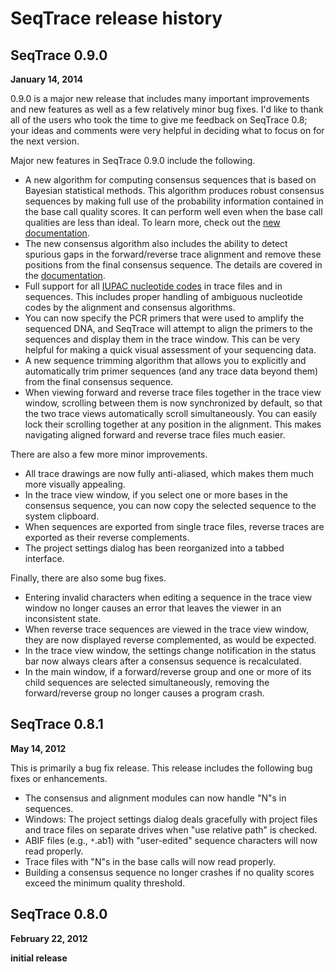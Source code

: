 # SeqTrace release history #

## SeqTrace 0.9.0 ##
**January 14, 2014**

0.9.0 is a major new release that includes many important improvements and new features as well as a few relatively minor bug fixes.  I'd like to thank all of the users who took the time to give me feedback on SeqTrace 0.8; your ideas and comments were very helpful in deciding what to focus on for the next version.

Major new features in SeqTrace 0.9.0 include the following.

  * A new algorithm for computing consensus sequences that is based on Bayesian statistical methods.  This algorithm produces robust consensus sequences by making full use of the probability information contained in the base call quality scores.  It can perform well even when the base call qualities are less than ideal.  To learn more, check out the [new documentation](ConsensusConstruction.md).
  * The new consensus algorithm also includes the ability to detect spurious gaps in the forward/reverse trace alignment and remove these positions from the final consensus sequence.  The details are covered in the [documentation](ConsensusConstruction.md).
  * Full support for all [IUPAC nucleotide codes](http://en.wikipedia.org/wiki/Nucleic_acid_notation) in trace files and in sequences.  This includes proper handling of ambiguous nucleotide codes by the alignment and consensus algorithms.
  * You can now specify the PCR primers that were used to amplify the sequenced DNA, and SeqTrace will attempt to align the primers to the sequences and display them in the trace window.  This can be very helpful for making a quick visual assessment of your sequencing data.
  * A new sequence trimming algorithm that allows you to explicitly and automatically trim primer sequences (and any trace data beyond them) from the final consensus sequence.
  * When viewing forward and reverse trace files together in the trace view window, scrolling between them is now synchronized by default, so that the two trace views automatically scroll simultaneously.  You can easily lock their scrolling together at any position in the alignment.  This makes navigating aligned forward and reverse trace files much easier.

There are also a few more minor improvements.

  * All trace drawings are now fully anti-aliased, which makes them much more visually appealing.
  * In the trace view window, if you select one or more bases in the consensus sequence, you can now copy the selected sequence to the system clipboard.
  * When sequences are exported from single trace files, reverse traces are exported as their reverse complements.
  * The project settings dialog has been reorganized into a tabbed interface.

Finally, there are also some bug fixes.

  * Entering invalid characters when editing a sequence in the trace view window no longer causes an error that leaves the viewer in an inconsistent state.
  * When reverse trace sequences are viewed in the trace view window, they are now displayed reverse complemented, as would be expected.
  * In the trace view window, the settings change notification in the status bar now always clears after a consensus sequence is recalculated.
  * In the main window, if a forward/reverse group and one or more of its child sequences are selected simultaneously, removing the forward/reverse group no longer causes a program crash.

## SeqTrace 0.8.1 ##
**May 14, 2012**

This is primarily a bug fix release.  This release includes the following bug fixes or enhancements.

  * The consensus and alignment modules can now handle "N"s in sequences.
  * Windows: The project settings dialog deals gracefully with project files and trace files on separate drives when "use relative path" is checked.
  * ABIF files (e.g., `*`.ab1) with "user-edited" sequence characters will now read properly.
  * Trace files with "N"s in the base calls will now read properly.
  * Building a consensus sequence no longer crashes if no quality scores exceed the minimum quality threshold.

## SeqTrace 0.8.0 ##
**February 22, 2012**

**initial release**